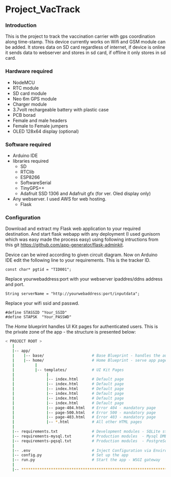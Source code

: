 # Project_VacTrack
### Introduction
This is the project to track the vaccination carrier with gps coordination along time-stamp. This device currently works on Wifi and GSM module can be added. It stores data on SD card regardless of internet, if device is online it sends data to webserver and stores in sd card, if offline it only stores in sd card.
### Hardware required
+ NodeMCU
+ RTC module
+ SD card module
+ Neo 6m GPS module
+ Charger module
+ 3.7volt rechargeable battery with plastic case
+ PCB borad
+ Female and male headers
+ Female to Female jumpers
+ OLED 128x64 display (optional)
### Software required
+ Arduino IDE 
+ libraries required
  - SD
  - RTClib
  - ESP8266
  - SoftwareSerial
  - TinyGPS++
  - Adafruit SSD 1306 and Adafruit gfx (for ver. Oled display only)
+ Any webserver. I used AWS for web hosting.
  - Flask
### Configuration
Download and extract my Flask web application to your required destination. And start flask webapp with any deployment (I used gunisorn which was easy made the process easy) using following intructions from this git https://github.com/app-generator/flask-adminkit.

Device can be wired according to given circuit diagram. Now on Arduino IDE edit the following line to your requirements.
This is the tracker ID. 
``` 
const char* pgtid = "TID001";
```

Replace yourwebaddress:port with your webserver ipaddres/ddns address and port.
``` 
String serverName = "http://yourwebaddress:port/inputdata";
```

Replace your wifi ssid and passwd.
``` 
#define STASSID "Your_SSID"
#define STAPSK  "Your_PASSWD"
```
The *Home* blueprint handles UI Kit pages for authenticated users. This is the private zone of the app - the structure is presented below:

```bash
< PROJECT ROOT >
   |
   |-- app/
   |    |-- base/                     # Base Blueprint - handles the authentication
   |    |-- home/                     # Home Blueprint - serve app pages (private area)
   |         |
   |         |-- templates/           # UI Kit Pages
   |              |
   |              |-- index.html      # Default page
   |              |-- index.html      # Default page
   |              |-- index.html      # Default page
   |              |-- index.html      # Default page
   |              |-- index.html      # Default page
   |              |-- index.html      # Default page
   |              |-- page-404.html   # Error 404 - mandatory page
   |              |-- page-500.html   # Error 500 - mandatory page
   |              |-- page-403.html   # Error 403 - mandatory page
   |              |-- *.html          # All other HTML pages
   |
   |-- requirements.txt               # Development modules - SQLite storage
   |-- requirements-mysql.txt         # Production modules  - Mysql DMBS
   |-- requirements-pqsql.txt         # Production modules  - PostgreSql DMBS
   |
   |-- .env                           # Inject Configuration via Environment
   |-- config.py                      # Set up the app
   |-- run.py                         # Start the app - WSGI gateway
   |
   |-- ************************************************************************
```

